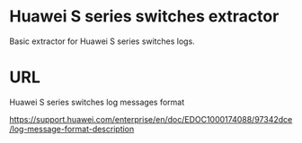 # Huawei S series switches extractor
Basic extractor for Huawei S series switches logs.

# URL
Huawei S series switches log messages format

https://support.huawei.com/enterprise/en/doc/EDOC1000174088/97342dce/log-message-format-description
